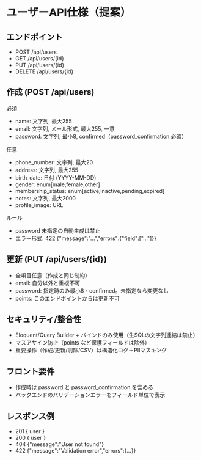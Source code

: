 # ユーザーAPI仕様（提案）

## エンドポイント
- POST /api/users
- GET /api/users/{id}
- PUT /api/users/{id}
- DELETE /api/users/{id}

## 作成 (POST /api/users)
必須
- name: 文字列, 最大255
- email: 文字列, メール形式, 最大255, 一意
- password: 文字列, 最小8, confirmed（password_confirmation 必須）

任意
- phone_number: 文字列, 最大20
- address: 文字列, 最大255
- birth_date: 日付 (YYYY-MM-DD)
- gender: enum[male,female,other]
- membership_status: enum[active,inactive,pending,expired]
- notes: 文字列, 最大2000
- profile_image: URL

ルール
- password 未指定の自動生成は禁止
- エラー形式: 422 {"message":"...","errors":{"field":["..."]}}

## 更新 (PUT /api/users/{id})
- 全項目任意（作成と同じ制約）
- email: 自分以外と重複不可
- password: 指定時のみ最小8・confirmed。未指定なら変更なし
- points: このエンドポイントからは更新不可

## セキュリティ/整合性
- Eloquent/Query Builder + バインドのみ使用（生SQLの文字列連結は禁止）
- マスアサイン防止（points など保護フィールドは除外）
- 重要操作（作成/更新/削除/CSV）は構造化ログ＋PIIマスキング

## フロント要件
- 作成時は password と password_confirmation を含める
- バックエンドのバリデーションエラーをフィールド単位で表示

## レスポンス例
- 201 { user }
- 200 { user }
- 404 {"message":"User not found"}
- 422 {"message":"Validation error","errors":{...}}
